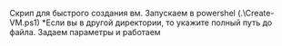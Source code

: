 Скрип для быстрого создания вм.
Запускаем в powershel (.\Create-VM.ps1)
*Если вы в другой директории, то укажите полный путь до файла.
Задаем параметры и работаем
